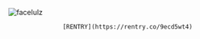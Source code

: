 
![facelulz](https://github.com/user-attachments/assets/240f7a6d-5f12-4031-94a0-b719f798747f)

                   [RENTRY](https://rentry.co/9ecd5wt4)
